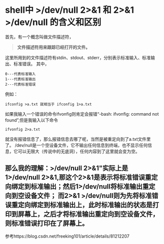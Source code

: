 # shell中 &gt;/dev/null 2&gt;&amp;1 和 2&gt;&amp;1 &gt;/dev/null 的含义和区别

首先，有一个概念叫做文件描述符，

> **文件描述符用来跟踪已经打开的文件。**

这里所用到的文件描述符有stdin、stdout、stderr，分别表示标准输入、标准输出、标准错误。
其中，

```
0---代表标准输入
1---代表标准输出
2---代表标准错误
```

例如：

```
ifconfig >a.txt 就相当于 ifconfig 1>a.txt
```

如果我输入一个错误的命令ifvonfig则肯定会报错“-bash: ifvonfig: command not found”,但是我输入以下命令

```
ifvonfig 2>a.txt
```

就没有报错信息了，那么报错信息去哪了呢，当然是被重定向到了a.txt文件里了。
/dev/null是一个空设备文件，它不输出任何信息到终端，也不显示任何信息，它可以无限大（传说中的无底洞），任何内容到了这里就会变为空。

## 那么我的理解：>/dev/null 2>&1"实际上是1>/dev/null 2>&1,那这个2>&1是表示将标准错误重定向绑定到标准输出；然后1>/dev/null将标准输出重定向到空设备文件； 而2>&1 >/dev/null则为先将标准错误重定向绑定到标准输出上，此时标准输出的状态是打印到屏幕上，之后才将标准输出重定向到空设备文件，则标准错误打印在了屏幕上。



参考https://blog.csdn.net/freeking101/article/details/81212207

